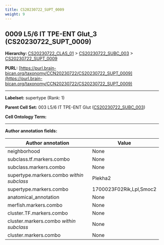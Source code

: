 ```yaml
---
title: CS20230722_SUPT_0009
weight: 9
---
```

## 0009 L5/6 IT TPE-ENT Glut_3 (CS20230722_SUPT_0009)
<b>Hierarchy: </b>
[CS20230722_CLAS_01](../CS20230722_CLAS_01) >
[CS20230722_SUBC_003](../CS20230722_SUBC_003) >
[CS20230722_SUPT_0009](../CS20230722_SUPT_0009)

**PURL:** [https://purl.brain-bican.org/taxonomy/CCN20230722/CS20230722_SUPT_0009](https://purl.brain-bican.org/taxonomy/CCN20230722/CS20230722_SUPT_0009)

---


**Labelset:** supertype (Rank: 1)

**Parent Cell Set:** 003 L5/6 IT TPE-ENT Glut ([CS20230722_SUBC_003](../CS20230722_SUBC_003))



**Cell Ontology Term:** 

[MARKER GENES.]: #


---

[TRANSFERRED ANNOTATIONS.]: #


[AUTHOR ANNOTATION FIELDS.]: #


**Author annotation fields:**

| Author annotation | Value |
|-------------------|-------|
|neighborhood|None|
|subclass.tf.markers.combo|None|
|subclass.markers.combo|None|
|supertype.markers.combo _within subclass_|Plekha2|
|supertype.markers.combo|1700023F02Rik,Lpl,Smoc2|
|anatomical_annotation|None|
|merfish.markers.combo|None|
|cluster.TF.markers.combo|None|
|cluster.markers.combo _within subclass_|None|
|cluster.markers.combo|None|
